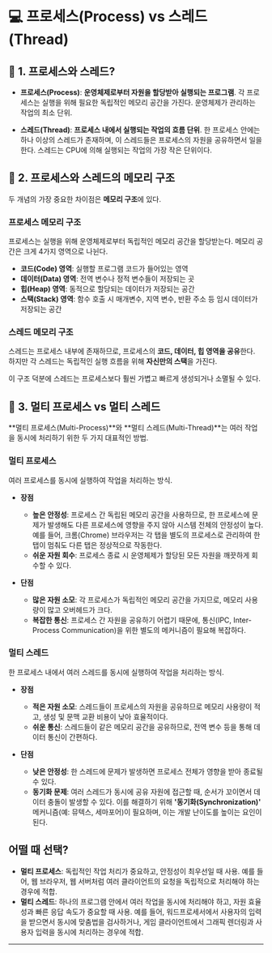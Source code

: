 # 💻 프로세스(Process) vs 스레드(Thread)

## 📌 1. 프로세스와 스레드?

* **프로세스(Process)**: **운영체제로부터 자원을 할당받아 실행되는 프로그램**. 각 프로세스는 실행을 위해 필요한 독립적인 메모리 공간을 가진다. 운영체제가 관리하는 작업의 최소 단위.

* **스레드(Thread)**: **프로세스 내에서 실행되는 작업의 흐름 단위**. 한 프로세스 안에는 하나 이상의 스레드가 존재하며, 이 스레드들은 프로세스의 자원을 공유하면서 일을 한다. 스레드는 CPU에 의해 실행되는 작업의 가장 작은 단위이다.

## 📌 2. 프로세스와 스레드의 메모리 구조

두 개념의 가장 중요한 차이점은 **메모리 구조**에 있다.

### **프로세스 메모리 구조**
프로세스는 실행을 위해 운영체제로부터 독립적인 메모리 공간을 할당받는다. 메모리 공간은 크게 4가지 영역으로 나뉜다.
* **코드(Code) 영역**: 실행할 프로그램 코드가 들어있는 영역
* **데이터(Data) 영역**: 전역 변수나 정적 변수들이 저장되는 곳
* **힙(Heap) 영역**: 동적으로 할당되는 데이터가 저장되는 공간
* **스택(Stack) 영역**: 함수 호출 시 매개변수, 지역 변수, 반환 주소 등 임시 데이터가 저장되는 공간


### **스레드 메모리 구조**
스레드는 프로세스 내부에 존재하므로, 프로세스의 **코드, 데이터, 힙 영역을 공유**한다. 하지만 각 스레드는 독립적인 실행 흐름을 위해 **자신만의 스택**을 가진다.

이 구조 덕분에 스레드는 프로세스보다 훨씬 가볍고 빠르게 생성되거나 소멸될 수 있다.

## 📌 3. 멀티 프로세스 vs 멀티 스레드

**멀티 프로세스(Multi-Process)**와 **멀티 스레드(Multi-Thread)**는 여러 작업을 동시에 처리하기 위한 두 가지 대표적인 방법.

### **멀티 프로세스**
여러 프로세스를 동시에 실행하여 작업을 처리하는 방식.

* **장점**
    * **높은 안정성**: 프로세스 간 독립된 메모리 공간을 사용하므로, 한 프로세스에 문제가 발생해도 다른 프로세스에 영향을 주지 않아 시스템 전체의 안정성이 높다. 예를 들어, 크롬(Chrome) 브라우저는 각 탭을 별도의 프로세스로 관리하여 한 탭이 멈춰도 다른 탭은 정상적으로 작동한다.
    * **쉬운 자원 회수**: 프로세스 종료 시 운영체제가 할당된 모든 자원을 깨끗하게 회수할 수 있다.

* **단점**
    * **많은 자원 소모**: 각 프로세스가 독립적인 메모리 공간을 가지므로, 메모리 사용량이 많고 오버헤드가 크다.
    * **복잡한 통신**: 프로세스 간 자원을 공유하기 어렵기 때문에, 통신(IPC, Inter-Process Communication)을 위한 별도의 메커니즘이 필요해 복잡하다.

### **멀티 스레드**
한 프로세스 내에서 여러 스레드를 동시에 실행하여 작업을 처리하는 방식.

* **장점**
    * **적은 자원 소모**: 스레드들이 프로세스의 자원을 공유하므로 메모리 사용량이 적고, 생성 및 문맥 교환 비용이 낮아 효율적이다.
    * **쉬운 통신**: 스레드들이 같은 메모리 공간을 공유하므로, 전역 변수 등을 통해 데이터 통신이 간편하다.

* **단점**
    * **낮은 안정성**: 한 스레드에 문제가 발생하면 프로세스 전체가 영향을 받아 종료될 수 있다.
    * **동기화 문제**: 여러 스레드가 동시에 공유 자원에 접근할 때, 순서가 꼬이면서 데이터 충돌이 발생할 수 있다. 이를 해결하기 위해 **'동기화(Synchronization)'** 메커니즘(예: 뮤텍스, 세마포어)이 필요하며, 이는 개발 난이도를 높이는 요인이 된다.

## 어떨 때 선택?

* **멀티 프로세스**: 독립적인 작업 처리가 중요하고, 안정성이 최우선일 때 사용. 예를 들어, 웹 브라우저, 웹 서버처럼 여러 클라이언트의 요청을 독립적으로 처리해야 하는 경우에 적합.
* **멀티 스레드**: 하나의 프로그램 안에서 여러 작업을 동시에 처리해야 하고, 자원 효율성과 빠른 응답 속도가 중요할 때 사용. 예를 들어, 워드프로세서에서 사용자의 입력을 받으면서 동시에 맞춤법을 검사하거나, 게임 클라이언트에서 그래픽 렌더링과 사용자 입력을 동시에 처리하는 경우에 적합.

---
